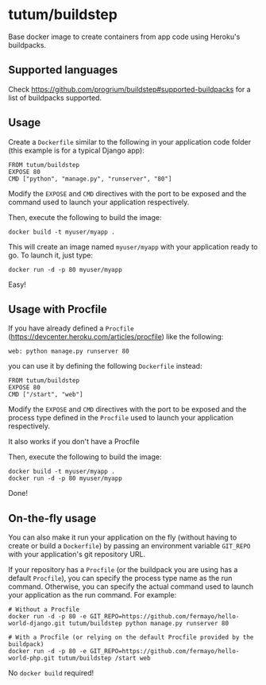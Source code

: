 tutum/buildstep
===============

Base docker image to create containers from app code using Heroku's buildpacks.


Supported languages
-------------------

Check https://github.com/progrium/buildstep#supported-buildpacks for a list of buildpacks
supported.


Usage
-----

Create a `Dockerfile` similar to the following in your application code folder 
(this example is for a typical Django app):

	FROM tutum/buildstep
	EXPOSE 80
	CMD ["python", "manage.py", "runserver", "80"]

Modify the `EXPOSE` and `CMD` directives with the port to be exposed and the command
used to launch your application respectively.

Then, execute the following to build the image:

	docker build -t myuser/myapp .

This will create an image named `myuser/myapp` with your application ready to go.
To launch it, just type:

	docker run -d -p 80 myuser/myapp

Easy!


Usage with Procfile
-------------------

If you have already defined a `Procfile` (https://devcenter.heroku.com/articles/procfile)
like the following:

	web: python manage.py runserver 80

you can use it by defining the following `Dockerfile` instead:

	FROM tutum/buildstep
	EXPOSE 80
	CMD ["/start", "web"]

Modify the `EXPOSE` and `CMD` directives with the port to be exposed and the process
type defined in the `Procfile` used to launch your application respectively.

It also works if you don't have a Procfile

Then, execute the following to build the image:

	docker build -t myuser/myapp .
	docker run -d -p 80 myuser/myapp

Done!


On-the-fly usage
----------------

You can also make it run your application on the fly (without having to create or build a `Dockerfile`)
by passing an environment variable `GIT_REPO` with your application's git repository URL.

If your repository has a `Procfile` (or the buildpack you are using has a default `Procfile`), 
you can specify the process type name as the run command.
Otherwise, you can specify the actual command used to launch your application as the run command. For example:

	# Without a Procfile
	docker run -d -p 80 -e GIT_REPO=https://github.com/fermayo/hello-world-django.git tutum/buildstep python manage.py runserver 80

	# With a Procfile (or relying on the default Procfile provided by the buildpack)
	docker run -d -p 80 -e GIT_REPO=https://github.com/fermayo/hello-world-php.git tutum/buildstep /start web

No `docker build` required!
